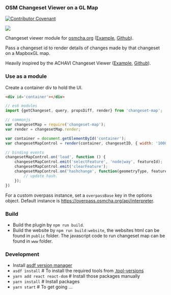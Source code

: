 ### OSM Changeset Viewer on a GL Map

[![Contributor Covenant](https://img.shields.io/badge/Contributor%20Covenant-v2.0%20adopted-ff69b4.svg)](code_of_conduct.md)

![](https://cloud.githubusercontent.com/assets/126868/24163445/a88728d4-0e90-11e7-9d02-d755b7845c00.png)

Changeset viewer module for [osmcha.org](https://osmcha.org/) ([Example](https://osmlab.github.io/changeset-map/#110574164), [Github](https://github.com/mapbox/osmcha-frontend)).

Pass a changeset id to render details of changes made by that changeset on a MapboxGL map.

Heavily inspired by the ACHAVI Changeset Viewer ([Example](https://overpass-api.de/achavi/?changeset=110574164), [Github](https://github.com/nrenner/achavi)).

### Use as a module

Create a container div to hold the UI.

```html
<div id='container'></div>
```

```js
// es6 modules
import {getChangeset, query, propsDiff, render} from 'changeset-map';

// commonjs
var changesetMap = require('changeset-map');
var render = changesetMap.render;

var container = document.getElementById('container');
var changesetMapControl = render(container, changesetID, { width: '1000px', height: '1000px' });

// binding events
changesetMapControl.on('load', function () {
    changesetMapControl.emit('selectFeature', 'node|way', featureId);
    changesetMapControl.emit('clearFeature');
    changesetMapControl.on('hashchange', function(geometryType, featureId) {
        // update hash.
    });
})
```

For a custom overpass instance, set a `overpassBase` key in the options object. Default instance is https://overpass.osmcha.org/api/interpreter.

### Build

 - Build the plugin by `npm run build`.
 - Build the website by `npm run build:website`, the websites html can be found in `public` folder. The javascript code to run changeset map can be found in `www` folder.

### Development

 - Install [asdf version manager](https://asdf-vm.com/guide/getting-started.html#getting-started)
 - `asdf install` # To install the required tools from [.tool-versions](./.tool-versions)
 - `yarn add react react-dom` # Install those packages manually
 - `yarn install` # Install packages
 - `yarn start` # To get going …
